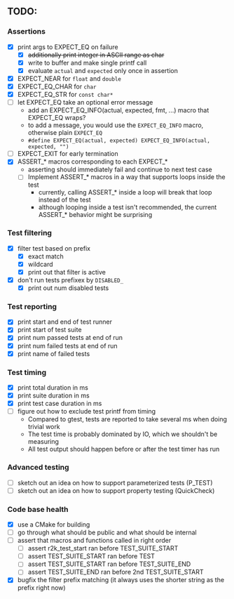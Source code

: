 ## TODO:

### Assertions
- [x] print args to EXPECT_EQ on failure
  - [x] ~~additionally print integer in ASCII range as char~~
  - [x] write to buffer and make single printf call
  - [x] evaluate `actual` and `expected` only once in assertion
- [x] EXPECT_NEAR for `float` and `double`
- [x] EXPECT_EQ_CHAR for `char`
- [x] EXPECT_EQ_STR for `const char*`
- [ ] let EXPECT_EQ take an optional error message
  - add an EXPECT_EQ_INFO(actual, expected, fmt, ...) macro that EXPECT_EQ wraps?
  - to add a message, you would use the `EXPECT_EQ_INFO` macro, otherwise plain `EXPECT_EQ`
  - `#define EXPECT_EQ(actual, expected) EXPECT_EQ_INFO(actual, expected, "")`
- [ ] EXPECT_EXIT for early termination
- [x] ASSERT_* macros corresponding to each EXPECT_*
  - asserting should immediately fail and continue to next test case
  - [ ] Implement ASSERT_* macros in a way that supports loops inside the test
    - currently, calling ASSERT_* inside a loop will break that loop instead of the test
    - although looping inside a test isn't recommended, the current ASSERT_* behavior might be surprising

### Test filtering
- [x] filter test based on prefix
  - [x] exact match
  - [x] wildcard
  - [x] print out that filter is active
- [x] don't run tests prefixex by `DISABLED_`
  - [x] print out num disabled tests

### Test reporting
- [x] print start and end of test runner
- [x] print start of test suite
- [x] print num passed tests at end of run
- [x] print num failed tests at end of run
- [x] print name of failed tests

### Test timing
- [x] print total duration in ms
- [x] print suite duration in ms
- [x] print test case duration in ms
- [ ] figure out how to exclude test printf from timing
  - Compared to gtest, tests are reported to take several ms when doing trivial work
  - The test time is probably dominated by IO, which we shouldn't be measuring
  - All test output should happen before or after the test timer has run

### Advanced testing
- [ ] sketch out an idea on how to support parameterized tests (P_TEST)
- [ ] sketch out an idea on how to support property testing (QuickCheck)

### Code base health
- [x] use a CMake for building
- [ ] go through what should be public and what should be internal
- [ ] assert that macros and functions called in right order
  - [ ] assert r2k_test_start ran before TEST_SUITE_START
  - [ ] assert TEST_SUITE_START ran before TEST
  - [ ] assert TEST_SUITE_START ran before TEST_SUITE_END
  - [ ] assert TEST_SUITE_END ran before 2nd TEST_SUITE_START
- [x] bugfix the filter prefix matching (it always uses the shorter string as the prefix right now)
